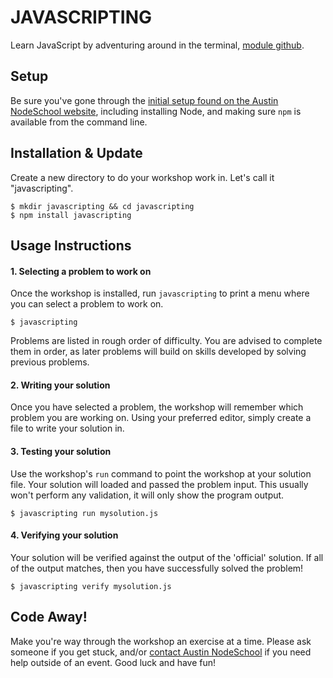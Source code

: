 # JAVASCRIPTING #

Learn JavaScript by adventuring around in the terminal, [module github](https://github.com/sethvincent/javascripting).

## Setup ##

Be sure you've gone through the
[initial setup found on the Austin NodeSchool website](http://nodeschool.io/austin/#getting-started),
including installing Node, and making sure `npm` is available from the command line.

## Installation & Update

Create a new directory to do your workshop work in.  Let's call it "javascripting".

```
$ mkdir javascripting && cd javascripting
$ npm install javascripting
```

## Usage Instructions

#### 1. Selecting a problem to work on

Once the workshop is installed, run `javascripting` to print a menu
where you can select a problem to work on.

```
$ javascripting
```

Problems are listed in rough order of difficulty. You are advised to complete them in order, as later problems
will build on skills developed by solving previous problems.

#### 2. Writing your solution

Once you have selected a problem, the workshop will remember which problem you are working on. 
Using your preferred editor, simply create a file to write your solution in.

#### 3. Testing your solution

Use the workshop's `run` command to point the workshop at your solution file. Your solution will loaded 
and passed the problem input. This usually won't perform any validation, it will only show the program output.

```
$ javascripting run mysolution.js
```

#### 4. Verifying your solution

Your solution will be verified against the output of the 'official' solution. 
If all of the output matches, then you have successfully solved the problem!

```
$ javascripting verify mysolution.js
```

## Code Away! ##

Make you're way through the workshop an exercise at a time. Please ask someone
if you get stuck, and/or
[contact Austin NodeSchool](http://nodeschool.io/austin/#contact) if you need help
outside of an event. Good luck and have fun!